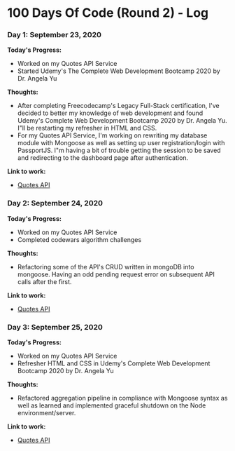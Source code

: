 # 100 Days Of Code (Round 2) - Log

### Day 1: September 23, 2020

**Today's Progress:**

- Worked on my Quotes API Service
- Started Udemy's The Complete Web Development Bootcamp 2020 by Dr. Angela Yu

**Thoughts:**

- After completing Freecodecamp's Legacy Full-Stack certification, I've decided to better my knowledge of web development and found Udemy's Complete Web Development Bootcamp 2020 by Dr. Angela Yu. I"ll be restarting my refresher in HTML and CSS.
- For my Quotes API Service, I'm working on rewriting my database module with Mongoose as well as setting up user registration/login with PassportJS. I"m having a bit of trouble getting the session to be saved and redirecting to the dashboard page after authentication.

**Link to work:**

- [Quotes API](https://abrupt-playful-papaya.glitch.me)

### Day 2: September 24, 2020

**Today's Progress:**

- Worked on my Quotes API Service
- Completed codewars algorithm challenges

**Thoughts:**

- Refactoring some of the API's CRUD written in mongoDB into mongoose. Having an odd pending request error on subsequent API calls after the first.

**Link to work:**

- [Quotes API](https://abrupt-playful-papaya.glitch.me)

### Day 3: September 25, 2020

**Today's Progress:**

- Worked on my Quotes API Service
- Refresher HTML and CSS in Udemy's Complete Web Development Bootcamp 2020 by Dr. Angela Yu

**Thoughts:**

- Refactored aggregation pipeline in compliance with Mongoose syntax as well as learned and implemented graceful shutdown on the Node environment/server.

**Link to work:**

- [Quotes API](https://abrupt-playful-papaya.glitch.me)
